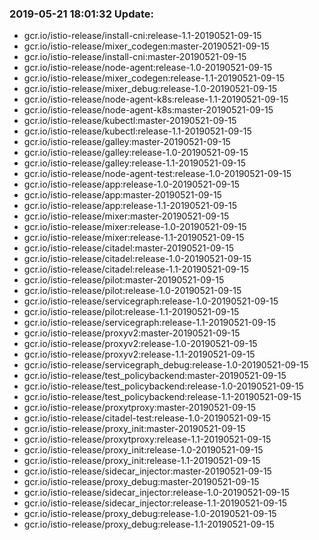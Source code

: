 ### 2019-05-21 18:01:32 Update:

- gcr.io/istio-release/install-cni:release-1.1-20190521-09-15
- gcr.io/istio-release/mixer_codegen:master-20190521-09-15
- gcr.io/istio-release/install-cni:master-20190521-09-15
- gcr.io/istio-release/node-agent:release-1.0-20190521-09-15
- gcr.io/istio-release/mixer_codegen:release-1.1-20190521-09-15
- gcr.io/istio-release/mixer_debug:release-1.0-20190521-09-15
- gcr.io/istio-release/node-agent-k8s:release-1.1-20190521-09-15
- gcr.io/istio-release/node-agent-k8s:master-20190521-09-15
- gcr.io/istio-release/kubectl:master-20190521-09-15
- gcr.io/istio-release/kubectl:release-1.1-20190521-09-15
- gcr.io/istio-release/galley:master-20190521-09-15
- gcr.io/istio-release/galley:release-1.0-20190521-09-15
- gcr.io/istio-release/galley:release-1.1-20190521-09-15
- gcr.io/istio-release/node-agent-test:release-1.0-20190521-09-15
- gcr.io/istio-release/app:release-1.0-20190521-09-15
- gcr.io/istio-release/app:master-20190521-09-15
- gcr.io/istio-release/app:release-1.1-20190521-09-15
- gcr.io/istio-release/mixer:master-20190521-09-15
- gcr.io/istio-release/mixer:release-1.0-20190521-09-15
- gcr.io/istio-release/mixer:release-1.1-20190521-09-15
- gcr.io/istio-release/citadel:master-20190521-09-15
- gcr.io/istio-release/citadel:release-1.0-20190521-09-15
- gcr.io/istio-release/citadel:release-1.1-20190521-09-15
- gcr.io/istio-release/pilot:master-20190521-09-15
- gcr.io/istio-release/pilot:release-1.0-20190521-09-15
- gcr.io/istio-release/servicegraph:release-1.0-20190521-09-15
- gcr.io/istio-release/pilot:release-1.1-20190521-09-15
- gcr.io/istio-release/servicegraph:release-1.1-20190521-09-15
- gcr.io/istio-release/proxyv2:master-20190521-09-15
- gcr.io/istio-release/proxyv2:release-1.0-20190521-09-15
- gcr.io/istio-release/proxyv2:release-1.1-20190521-09-15
- gcr.io/istio-release/servicegraph_debug:release-1.0-20190521-09-15
- gcr.io/istio-release/test_policybackend:master-20190521-09-15
- gcr.io/istio-release/test_policybackend:release-1.0-20190521-09-15
- gcr.io/istio-release/test_policybackend:release-1.1-20190521-09-15
- gcr.io/istio-release/proxytproxy:master-20190521-09-15
- gcr.io/istio-release/citadel-test:release-1.0-20190521-09-15
- gcr.io/istio-release/proxy_init:master-20190521-09-15
- gcr.io/istio-release/proxytproxy:release-1.1-20190521-09-15
- gcr.io/istio-release/proxy_init:release-1.0-20190521-09-15
- gcr.io/istio-release/proxy_init:release-1.1-20190521-09-15
- gcr.io/istio-release/sidecar_injector:master-20190521-09-15
- gcr.io/istio-release/proxy_debug:master-20190521-09-15
- gcr.io/istio-release/sidecar_injector:release-1.0-20190521-09-15
- gcr.io/istio-release/sidecar_injector:release-1.1-20190521-09-15
- gcr.io/istio-release/proxy_debug:release-1.0-20190521-09-15
- gcr.io/istio-release/proxy_debug:release-1.1-20190521-09-15
